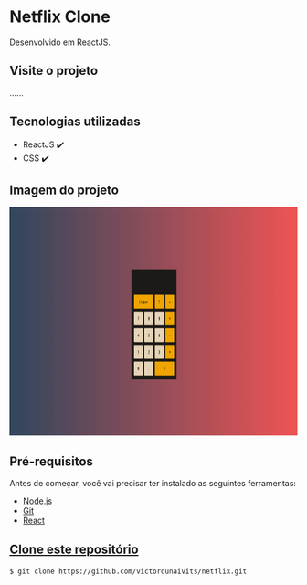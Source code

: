 <h1>Netflix Clone</h1>
<p>Desenvolvido em ReactJS.</p>

<h2>Visite o projeto</h2>
......

<h2>Tecnologias utilizadas</h2>
<ul>
    <li>ReactJS ✔️</li>
    <li>CSS ✔️</li>
</ul>

<h2> Imagem do projeto </h2>
<img src="./readme/calculadora.gif"style="height: 400px">

<h2>Pré-requisitos</h2>
<p>Antes de começar, você vai precisar ter instalado as seguintes ferramentas:</p>
<ul>
    <li><a href="https://nodejs.org/pt-br/download/" target="_blank">Node.js</li>
    <li><a href="https://gitforwindows.org/" target="_blank">Git</li>
      <li><a href="https://create-react-app.dev/docs/getting-started" target="_blank">React</li>
</ul>

<h2>Clone este repositório</h2>

```bash
$ git clone https://github.com/victordunaivits/netflix.git
```

